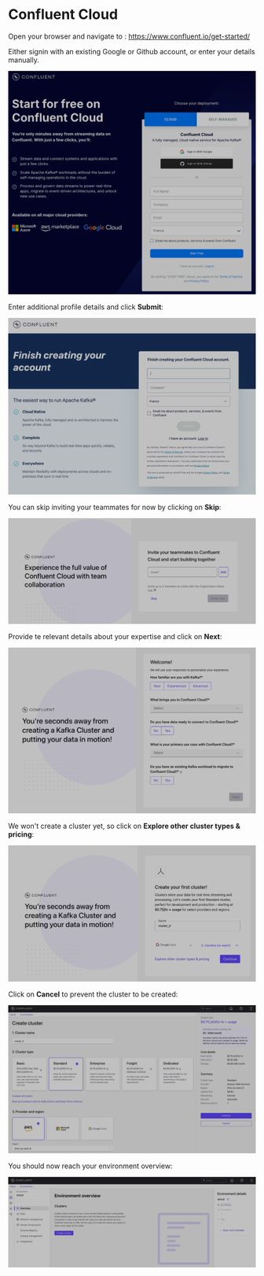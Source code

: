 # Confluent Cloud

Open your browser and navigate to : https://www.confluent.io/get-started/

Either signin with an existing Google or Github account, or enter your details manually.

![signin](./img/00.png)

Enter additional profile details and click **Submit**:

![details](./img/01.png)

You can skip inviting your teammates for now by clicking on **Skip**:

![teammates](./img/02.png)

Provide te relevant details about your expertise and click on **Next**:

![expertise](./img/03.png)

We won't create a cluster yet, so click on **Explore other cluster types & pricing**:

![expertise](./img/04.png)

Click on **Cancel** to prevent the cluster to be created:

![expertise](./img/05.png)

You should now reach your environment overview:

![expertise](./img/06.png)